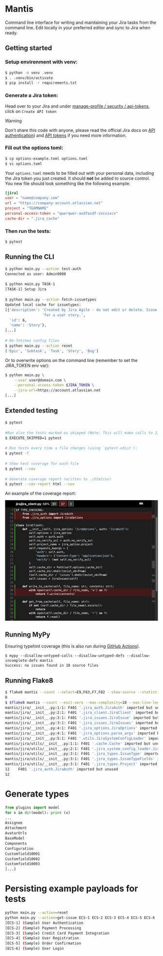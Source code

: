 # Mantis

Command line interface for writing and maintaining your Jira tasks from the command line.
Edit locally in your preferred editor and sync to Jira when ready.

## Getting started

### Setup environment with venv:

```sh
$ python -m venv .venv
$ . .venv/bin/activate
$ pip install -r requirements.txt
```

### Generate a Jira token:

Head over to your Jira and under [manage-profile / security 
/ api-tokens](https://id.atlassian.com/manage-profile/security/api-tokens),
click on `Create API token`

> [!WARNING]
> Don't share this code with anyone, please read the official Jira docs on
[API authentication](https://developer.atlassian.com/cloud/jira/platform/basic-auth-for-rest-apis/))
and [API tokens](https://support.atlassian.com/atlassian-account/docs/manage-api-tokens-for-your-atlassian-account/)
if you need more information.

### Fill out the options toml:

```sh
$ cp options-example.toml options.toml
$ vi options.toml
```

Your `options.toml` needs to be filled out with your personal data,
including the Jira token you just created.
It should **not** be added to source control.
You new file should look something like the following example:

```toml
[jira]
user = "name@company.com"
url = "https://company-account.atlassian.net"
project = "TEAMNAME"
personal-access-token = "qwerqwer-asdfasdf-zxcvzxcv"
cache-dir = ".jira_cache"
```

### Then run the tests:

```sh
$ pytest
```

## Running the CLI

```sh
$ python main.py --action test-auth
Connected as user: Admin9000

$ python main.py TASK-1
[TASK-1] Setup Jira

$ python main.py --action fetch-issuetypes
Updated local cache for issuetypes:
[{'description': 'Created by Jira Agile - do not edit or delete. Issue type '
                 'for a user story.',
  'id': 6,
  'name': 'Story'},
[...]

# Re-fetches config files
$ python main.py --action reset
['Epic', 'Subtask', 'Task', 'Story', 'Bug']
```

Or to overwrite options on the command line (remember to set the JIRA_TOKEN env var):

```sh
$ python main.py \
    --user user@domain.com \
    --personal-access-token $JIRA_TOKEN \
    --jira-url=https://account.atlassian.net
[...]
```

## Extended testing

```sh
$ pytest

#Run also the tests marked as skipped (Note: This will make calls to Jira api if configured):
$ EXECUTE_SKIPPED=1 pytest

# Run tests every time a file changes (using `pytest-xdist`):
$ pytest -f

# Show test coverage for each file
$ pytest --cov

# Generate coverage report (written to ./htmlcov)
$ pytest --cov-report html --cov
```

An example of the coverage report:

![Markdown coverage report](docs/img/pytest-coverage-html-report.png)

## Running MyPy

Ensuring typehint coverage (this is also run during [GitHub Actions](.github/workflows/python-app-ci.yml)).

```
$ mypy --disallow-untyped-calls --disallow-untyped-defs --disallow-incomplete-defs mantis
Success: no issues found in 10 source files
```

## Running Flake8

```sh
$ flake8 mantis --count --select=E9,F63,F7,F82 --show-source --statistics                 
0
$ $flake8 mantis --count --exit-zero --max-complexity=10 --max-line-length=127 --statistics
mantis/jira/__init__.py:1:1: F401 '.jira_auth.JiraAuth' imported but unused
mantis/jira/__init__.py:2:1: F401 '.jira_client.JiraClient' imported but unused
mantis/jira/__init__.py:3:1: F401 '.jira_issues.JiraIssue' imported but unused
mantis/jira/__init__.py:3:1: F401 '.jira_issues.JiraIssues' imported but unused
mantis/jira/__init__.py:4:1: F401 '.jira_options.JiraOptions' imported but unused
mantis/jira/__init__.py:4:1: F401 '.jira_options.parse_args' imported but unused
mantis/jira/__init__.py:5:1: F401 '.utils.JiraSystemConfigLoader' imported but unused
mantis/jira/utils/__init__.py:1:1: F401 '.cache.Cache' imported but unused
mantis/jira/utils/__init__.py:2:1: F401 '.jira_system_config_loader.JiraSystemConfigLoader' imported but unused
mantis/jira/utils/__init__.py:3:1: F401 '.jira_types.IssueType' imported but unused
mantis/jira/utils/__init__.py:3:1: F401 '.jira_types.IssueTypeFields' imported but unused
mantis/jira/utils/__init__.py:3:1: F401 '.jira_types.Project' imported but unused
12    F401 '.jira_auth.JiraAuth' imported but unused
12
```

# Generate types

```python
from plugins import model
for x in dir(model): print (x)
... 
Assignee
Attachment
AvatarUrls
BaseModel
Components
Configuration
Customfield10001
Customfield10002
Customfield10003
[...]
```

# Persisting example payloads for tests

```sh
python main.py --action=reset
python main.py --action=get-issue ECS-1 ECS-2 ECS-3 ECS-4 ECS-5 ECS-6
[ECS-1] (Sample) User Authentication
[ECS-2] (Sample) Payment Processing
[ECS-3] (Sample) Credit Card Payment Integration
[ECS-4] (Sample) User Registration
[ECS-5] (Sample) Order Confirmation
[ECS-6] (Sample) User Login
```
